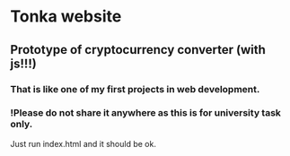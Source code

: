 # Tonka website
## Prototype of cryptocurrency converter (with js!!!)
### That is like one of my first projects in web development.
### !Please do not share it anywhere as this is for university task only.

Just run index.html and it should be ok.